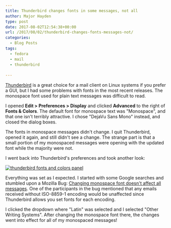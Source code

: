 ```yaml
---
title: Thunderbird changes fonts in some messages, not all
author: Major Hayden
type: post
date: 2017-08-02T12:54:38+00:00
url: /2017/08/02/thunderbird-changes-fonts-messages-not/
categories:
  - Blog Posts
tags:
  - fedora
  - mail
  - thunderbird

---
```

[Thunderbird][1] is a great choice for a mail client on Linux systems if you prefer a GUI, but I had some problems with fonts in the most recent releases. The monospace font used for plain text messages was difficult to read.

I opened **Edit > Preferences > Display** and clicked **Advanced** to the right of **Fonts & Colors**. The default font for monospace text was "Monospace", and that one isn't terribly attractive. I chose "DejaVu Sans Mono" instead, and closed the dialog boxes.

The fonts in monospace messages didn't change. I quit Thunderbird, opened it again, and still didn't see a change. The strange part is that a small portion of my monospaced messages were opening with the updated font while the majority were not.

I went back into Thunderbird's preferences and took another look:

[<img src="/wp-content/uploads/2017/08/Screenshot-from-2017-08-02-07-48-18.png" alt="thunderbird fonts and colors panel" width="457" height="583" class="aligncenter size-full wp-image-6803" srcset="/wp-content/uploads/2017/08/Screenshot-from-2017-08-02-07-48-18.png 457w, /wp-content/uploads/2017/08/Screenshot-from-2017-08-02-07-48-18-235x300.png 235w" sizes="(max-width: 457px) 100vw, 457px" />][2]

Everything was set as I expected. I started with some Google searches and stumbled upon a Mozilla Bug: [Changing monospace font doesn't affect all messages][3]. One of the participants in the bug mentioned that any emails received without ISO-8859-1 encoding would be unaffected since Thunderbird allows you set fonts for each encoding.

I clicked the dropdown where "Latin" was selected and I selected "Other Writing Systems". After changing the monospace font there, the changes went into effect for all of my monospaced messages!

 [1]: https://www.mozilla.org/en-US/thunderbird/
 [2]: /wp-content/uploads/2017/08/Screenshot-from-2017-08-02-07-48-18.png
 [3]: https://bug1234567.bugzilla.mozilla.org/show_bug.cgi?id=546877

